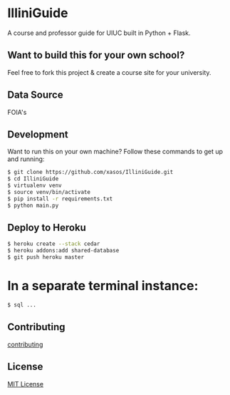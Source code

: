 # IlliniGuide
A course and professor guide for UIUC built in Python + Flask.

## Want to build this for your own school?

Feel free to fork this project & create a course site for your university. 

## Data Source
FOIA's

## Development
Want to run this on your own machine? Follow these commands to get up and running:

```sh
$ git clone https://github.com/xasos/IlliniGuide.git
$ cd IlliniGuide
$ virtualenv venv
$ source venv/bin/activate
$ pip install -r requirements.txt
$ python main.py
```

## Deploy to Heroku
```sh
$ heroku create --stack cedar
$ heroku addons:add shared-database
$ git push heroku master
```

# In a separate terminal instance:
```sh
$ sql ...
```

## Contributing
[contributing](CONTRIBUTING.md)

## License
[MIT License](LICENSE)
